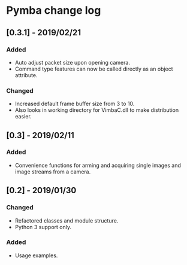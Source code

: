 # Pymba change log

## [0.3.1] - 2019/02/21
### Added
- Auto adjust packet size upon opening camera.
- Command type features can now be called directly as an object attribute.
### Changed
- Increased default frame buffer size from 3 to 10.
- Also looks in working directory for VimbaC.dll to make distribution easier.

## [0.3] - 2019/02/11
### Added
- Convenience functions for arming and acquiring single images and image streams from a camera.

## [0.2] - 2019/01/30
### Changed
- Refactored classes and module structure.
- Python 3 support only.
### Added
- Usage examples.
